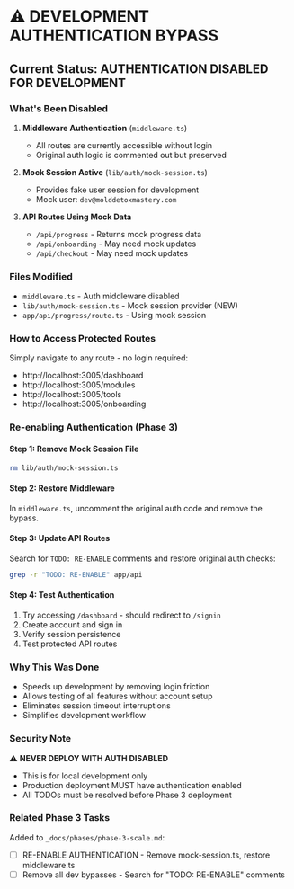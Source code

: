 # ⚠️ DEVELOPMENT AUTHENTICATION BYPASS

## Current Status: AUTHENTICATION DISABLED FOR DEVELOPMENT

### What's Been Disabled
1. **Middleware Authentication** (`middleware.ts`)
   - All routes are currently accessible without login
   - Original auth logic is commented out but preserved

2. **Mock Session Active** (`lib/auth/mock-session.ts`)
   - Provides fake user session for development
   - Mock user: `dev@molddetoxmastery.com`

3. **API Routes Using Mock Data**
   - `/api/progress` - Returns mock progress data
   - `/api/onboarding` - May need mock updates
   - `/api/checkout` - May need mock updates

### Files Modified
- `middleware.ts` - Auth middleware disabled
- `lib/auth/mock-session.ts` - Mock session provider (NEW)
- `app/api/progress/route.ts` - Using mock session

### How to Access Protected Routes
Simply navigate to any route - no login required:
- http://localhost:3005/dashboard
- http://localhost:3005/modules
- http://localhost:3005/tools
- http://localhost:3005/onboarding

### Re-enabling Authentication (Phase 3)

#### Step 1: Remove Mock Session File
```bash
rm lib/auth/mock-session.ts
```

#### Step 2: Restore Middleware
In `middleware.ts`, uncomment the original auth code and remove the bypass.

#### Step 3: Update API Routes
Search for `TODO: RE-ENABLE` comments and restore original auth checks:
```bash
grep -r "TODO: RE-ENABLE" app/api
```

#### Step 4: Test Authentication
1. Try accessing `/dashboard` - should redirect to `/signin`
2. Create account and sign in
3. Verify session persistence
4. Test protected API routes

### Why This Was Done
- Speeds up development by removing login friction
- Allows testing of all features without account setup
- Eliminates session timeout interruptions
- Simplifies development workflow

### Security Note
⚠️ **NEVER DEPLOY WITH AUTH DISABLED**
- This is for local development only
- Production deployment MUST have authentication enabled
- All TODOs must be resolved before Phase 3 deployment

### Related Phase 3 Tasks
Added to `_docs/phases/phase-3-scale.md`:
- [ ] RE-ENABLE AUTHENTICATION - Remove mock-session.ts, restore middleware.ts
- [ ] Remove all dev bypasses - Search for "TODO: RE-ENABLE" comments